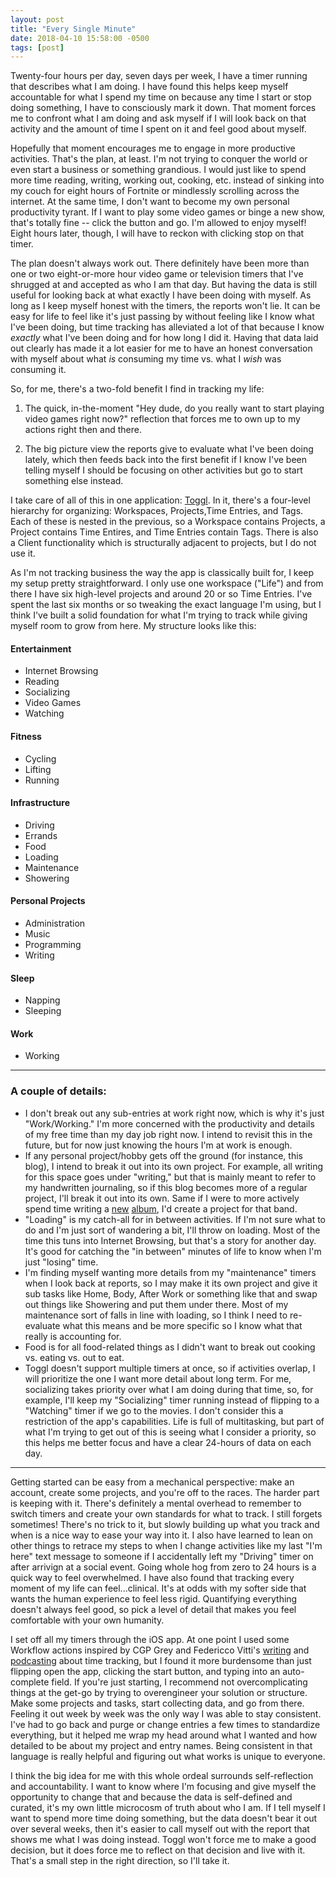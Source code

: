 ```yaml
---
layout: post
title: "Every Single Minute"
date: 2018-04-10 15:58:00 -0500
tags: [post]
---
```


Twenty-four hours per day, seven days per week, I have a timer running that describes what I am doing. I have found this helps keep myself accountable for what I spend my time on because any time I start or stop doing something, I have to consciously mark it down. That moment forces me to confront what I am doing and ask myself if I will look back on that activity and the amount of time I spent on it and feel good about myself.
 
Hopefully that moment encourages me to engage in more productive activities. That's the plan, at least. I'm not trying to conquer the world or even start a business or something grandious. I would just like to spend more time reading, writing, working out, cooking, etc. instead of sinking into my couch for eight hours of Fortnite or mindlessly scrolling across the internet. At the same time, I don't want to become my own personal productivity tyrant. If I want to play some video games or binge a new show, that's totally fine -- click the button and go. I'm allowed to enjoy myself! Eight hours later, though, I will have to reckon with clicking stop on that timer.

The plan doesn't always work out. There definitely have been more than one or two eight-or-more hour video game or television timers that I've shrugged at and accepted as who I am that day. But having the data is still useful for looking back at what exactly I have been doing with myself. As long as I keep myself honest with the timers, the reports won't lie. It can be easy for life to feel like it's just passing by without feeling like I know what I've been doing, but time tracking has alleviated a lot of that because I know *exactly* what I've been doing and for how long I did it. Having that data laid out clearly has made it a lot easier for me to have an honest conversation with myself about what *is* consuming my time vs. what I *wish* was consuming it.

So, for me, there's a two-fold benefit I find in tracking my life:

1. The quick, in-the-moment "Hey dude, do you really want to start playing video games right now?" reflection that forces me to own up to my actions right then and there.

2. The big picture view the reports give to evaluate what I've been doing lately, which then feeds back into the first benefit if I know I've been telling myself I should be focusing on other activities but go to start something else instead.

I take care of all of this in one application: [Toggl](https://toggl.com). In it, there's a four-level hierarchy for organizing: Workspaces, Projects,Time Entries, and Tags. Each of these is nested in the previous, so a Workspace contains Projects, a Project contains Time Entires, and Time Entries contain Tags. There is also a Client functionality which is structurally adjacent to projects, but I do not use it.

As I'm not tracking business the way the app is classically built for, I keep my setup pretty straightforward. I only use one workspace ("Life") and from there I have six high-level projects and around 20 or so Time Entries. I've spent the last six months or so tweaking the exact language I'm using, but I think I've built a solid foundation for what I'm trying to track while giving myself room to grow from here. My structure looks like this:

#### Entertainment
* Internet Browsing
* Reading
* Socializing
* Video Games
* Watching

#### Fitness
* Cycling
* Lifting
* Running

#### Infrastructure
* Driving
* Errands
* Food
* Loading
* Maintenance
* Showering

#### Personal Projects
* Administration
* Music
* Programming
* Writing

#### Sleep
* Napping
* Sleeping

#### Work
* Working
---
### A couple of details:
* I don't break out any sub-entries at work right now, which is why it's just "Work/Working." I'm more concerned with the productivity and details of my free time than my day job right now. I intend to revisit this in the future, but for now just knowing the hours I'm at work is enough.
* If any personal project/hobby gets off the ground (for instance, this blog), I intend to break it out into its own project. For example, all writing for this space goes under "writing," but that is mainly meant to refer to my handwritten journaling, so if this blog becomes more of a regular project, I'll break it out into its own. Same if I were to more actively spend time writing a [new](https://thisisdoxa.bandcamp.com/) [album](https://matisanavocado.bandcamp.com), I'd create a project for that band.
* "Loading" is my catch-all for in between activities. If I'm not sure what to do and I'm just sort of wandering a bit, I'll throw on loading. Most of the time this tuns into Internet Browsing, but that's a story for another day. It's good for catching the "in between" minutes of life to know when I'm just "losing" time.
* I'm finding myself wanting more details from my "maintenance" timers when I look back at reports, so I may make it its own project and give it sub tasks like Home, Body, After Work or something like that and swap out things like Showering and put them under there. Most of my maintenance sort of falls in line with loading, so I think I need to re-evaluate what this means and be more specific so I know what that really is accounting for.
* Food is for all food-related things as I didn't want to break out cooking vs. eating vs. out to eat.
* Toggl doesn't support multiple timers at once, so if activities overlap, I will prioritize the one I want more detail about long term. For me, socializing takes priority over what I am doing during that time, so, for example, I'll keep my "Socializing" timer running instead of flipping to a "Watching" timer if we go to the movies. I don't consider this a restriction of the app's capabilities. Life is full of multitasking, but part of what I'm trying to get out of this is seeing what I consider a priority, so this helps me better focus and have a clear 24-hours of data on each day.
---
Getting started can be easy from a mechanical perspective: make an account, create some projects, and you're off to the races. The harder part is keeping with it.  There's definitely a mental overhead to remember to switch timers and create your own standards for what to track. I still forgets sometimes! There's no trick to it, but slowly building up what you track and when is a nice way to ease your way into it. I also have learned to lean on other things to retrace my steps to when I change activities like my last "I'm here" text message to someone if I accidentally left my "Driving" timer on after arrivign at a social event. Going whole hog from zero to 24 hours is a quick way to feel overwhelmed. I have also found that tracking every moment of my life can feel...clinical. It's at odds with my softer side that wants the human experience to feel less rigid. Quantifying everything doesn't always feel good, so pick a level of detail that makes you feel comfortable with your own humanity.

I set off all my timers through the iOS app. At one point I used some Workflow actions inspired by  CGP Grey and Federicco Vitti's [writing](https://www.macstories.net/) and [podcasting](https://www.relay.fm/cortex) about time tracking, but I found it more burdensome than just flipping open the app, clicking the start button, and typing into an auto-complete field. If you're just starting, I recommend not overcomplicating things at the get-go by trying to overengineer your solution or structure. Make some projects and tasks, start collecting data, and go from there. Feeling it out week by week was the only way I was able to stay consistent. I've had to go back and purge or change entries a few times to standardize everything, but it helped me wrap my head around what I wanted and how detailed to be about my project and entry names. Being consistent in that language is really helpful and figuring out what works is unique to everyone.

I think the big idea for me with this whole ordeal surrounds self-reflection and accountability. I want to know where I'm focusing and give myself the opportunity to change that and because the data is self-defined and curated, it's my own little microcosm of truth about who I am. If I tell myself I want to spend more time doing something, but the data doesn't bear it out over several weeks, then it's easier to call myself out with the report that shows me what I was doing instead. Toggl won't force me to make a good decision, but it does force me to reflect on that decision and live with it. That's a small step in the right direction, so I'll take it.
